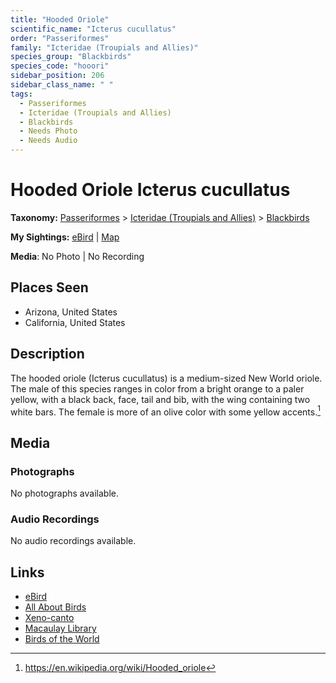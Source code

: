 ```yaml
---
title: "Hooded Oriole"
scientific_name: "Icterus cucullatus"
order: "Passeriformes"
family: "Icteridae (Troupials and Allies)"
species_group: "Blackbirds"
species_code: "hooori"
sidebar_position: 206
sidebar_class_name: " "
tags: 
  - Passeriformes
  - Icteridae (Troupials and Allies)
  - Blackbirds
  - Needs Photo
  - Needs Audio
---
```


# Hooded Oriole <span className='sci_name'>Icterus cucullatus</span>

**Taxonomy:** [Passeriformes](/tags/passeriformes) > [Icteridae (Troupials and Allies)](/tags/icteridae-troupials-and-allies) > [Blackbirds](/tags/blackbirds)

**My Sightings:** [eBird](https://ebird.org/lifelist?r=world&time=life&spp=hooori) | [Map](/map?species_code=hooori)

**Media**: No Photo | No Recording

## Places Seen

* Arizona, United States
* California, United States

## Description
The hooded oriole (Icterus cucullatus) is a medium-sized New World oriole. The male of this species ranges in color from a bright orange to a paler yellow, with a black back, face, tail and bib, with the wing containing two white bars. The female is more of an olive color with some yellow accents.[^1]

[^1]: https://en.wikipedia.org/wiki/Hooded_oriole

## Media
### Photographs
No photographs available.

### Audio Recordings
No audio recordings available.

## Links
* [eBird](https://ebird.org/species/hooori) 
* [All About Birds](https://www.allaboutbirds.org/guide/hooori) 
* [Xeno-canto](https://www.xeno-canto.org/species/icterus-cucullatus) 
* [Macaulay Library](https://search.macaulaylibrary.org/catalog?taxonCode=hooori&sort=rating_rank_desc)
* [Birds of the World](https://birdsoftheworld.org/bow/species/hooori)
